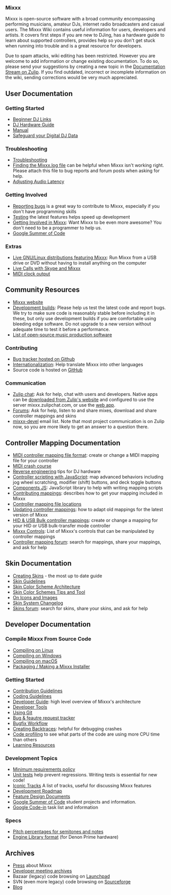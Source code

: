 ### Mixxx 

Mixxx is open-source software with a broad community encompassing performing musicians, amateur DJs, internet radio broadcasters and casual users. The Mixxx Wiki contains useful information for users, developers and artists. It covers first steps if you are new to DJing, has a hardware guide to learn about supported controllers, provides help so you don't get stuck when running into trouble and is a great resource for developers. 

Due to spam attacks, wiki editing has been restricted. However you are welcome to add information or change existing documentation. To do so, please send your suggestions by creating a new topic in the [Documentation Stream on Zulip](https://mixxx.zulipchat.com/#narrow/stream/109176-documentation).  If you find outdated, incorrect or incomplete information on the wiki, sending corrections would be very much appreciated.

## User Documentation

### Getting Started

  - [Beginner DJ Links](Beginner-DJ-Links.md)
  - [DJ Hardware Guide](Hardware-compatibility.md)
  - [Manual](https://mixxx.org/manual)
  - [Safeguard your Digital DJ Data](Safeguard-your-Digital-DJ-Data.md)

### Troubleshooting

  - [Troubleshooting](Troubleshooting)
  - [Finding the Mixxx.log file](Finding-the-Mixxx.log-file.md) can
    be helpful when Mixxx isn't working right. Please attach this file
    to bug reports and forum posts when asking for help.
  - [Adjusting Audio Latency](Adjusting-Audio-Latency.md)

### Getting Involved

  - [Reporting bugs](Reporting-bugs.md) is a great way to contribute to
    Mixxx, especially if you don't have programming skills
  - [Testing](Testing) the latest features helps speed up development 
  - [Getting Involved in Mixxx](Getting-Involved.md): Want Mixxx to be
    even more awesome? You don't need to be a programmer to help us.
  - [Google Summer of Code](https://github.com/mixxxdj/mixxx/wiki/Gsoc) 

### Extras

  - [Live GNU/Linux distributions featuring Mixxx](Portable-Mixxx.md):
    Run Mixxx from a USB drive or DVD without having to install anything
    on the computer
  - [Live Calls with Skype and
    Mixxx](https://www.primcast.com/support/live-calls-with-skype-and-mixxx/)
  - [MIDI clock output](MIDI-clock-output.md)

## Community Resources

  - [Mixxx website](https://www.mixxx.org)
  - [Development
    builds](https://downloads.mixxx.org/snapshots/main/): Please
    help us test the latest code and report bugs. We try to make sure
    code is reasonably stable before including it in these, but only use
    development builds if you are comfortable using bleeding edge
    software. Do not upgrade to a new version without adequate time to
    test it before a performance.
  - [List of open-source music production
    software](List%20of%20open-source%20music%20production%20software)

### Contributing

  - [Bug tracker hosted on Github](https://github.com/mixxxdj/mixxx/issues/)
  - [Internationalization](Internationalization): Help translate Mixxx
    into other languages
  - Source code is hosted on [GitHub](https://github.com/mixxxdj/mixxx)

### Communication

  - [Zulip chat](https://mixxx.zulipchat.com): Ask for help, chat with
    users and developers. Native apps can be [downloaded from Zulip's
    website](https://zulipchat.com/apps/) and configured to use the
    server mixxx.zulipchat.com, or use the [web
    app](https://mixxx.zulipchat.com/).
  - [Forums](https://mixxx.discourse.group/): Ask for help, listen to and share
    mixes, download and share controller mappings and skins
  - [mixxx-devel](https://lists.sourceforge.net/lists/listinfo/mixxx-devel)
    email list. Note that most project communication is on Zulip now, so
    you are more likely to get an answer to a question there.

## Controller Mapping Documentation

  - [MIDI controller mapping file
    format](MIDI%20controller%20mapping%20file%20format): create or
    change a MIDI mapping file for your controller
  - [MIDI crash course](MIDI-crash-course.md)
  - [Reverse engineering](Reverse-engineering.md) tips for DJ hardware
  - [Controller scripting with JavaScript](midi-scripting.md): map
    advanced behaviors including jog wheel scratching, modifier (shift)
    buttons, and deck toggle buttons
  - [Components JS](Components-JS.md): JavaScript library to help with
    writing mapping scripts
  - [Contributing mappings](Contributing-mappings.md): describes how to
    get your mapping included in Mixxx
  - [Controller mapping file
    locations](Controller%20mapping%20file%20locations)
  - [Updating controller mappings](Updating-controller-mappings.md):
    how to adapt old mappings for the latest version of Mixxx
  - [HID & USB Bulk controller mappings](hid-mapping.md): create or
    change a mapping for your HID or USB bulk-transfer mode controller
  - [Mixxx Controls](MixxxControls): List of Mixxx's controls that can
    be manipulated by controller mappings
  - [Controller mapping
    forum](https://mixxx.discourse.group/c/controller-mappings/10): search for
    mappings, share your mappings, and ask for help

## Skin Documentation

  - [Creating Skins](Creating-Skins) - the most up to date guide
  - [Skin Guidelines](Skin-Guidelines.md)
  - [Skin Color Scheme Architecture](Skin-Color-Scheme-Architecture.md)
  - [Skin Color Schemes Tips and Tool](Skin-Color-Schemes-Tips-and-Tool.md)
  - [On Icons and Images](On-Icons-and-Images.md)
  - [Skin System Changelog](Skin-System-Changelog.md)
  - [Skins forum](https://mixxx.discourse.group/c/skins/11): search for
    skins, share your skins, and ask for help

## Developer Documentation

### Compile Mixxx From Source Code

  - [Compiling on Linux](Compiling-on-Linux.md)
  - [Compiling on Windows](Compiling-on-Windows.md)
  - [Compiling on macOS](Compiling-on-macOS.md)
  - [Packaging / Making a Mixxx Installer](Packaging-Making-A-Mixxx-Installer)

### Getting Started

  - [Contribution Guidelines](Contribution-Guidelines.md)
  - [Coding Guidelines](Coding-Guidelines.md)
  - [Developer Guide](Developer-Guide.md): high level overview of Mixxx's
    architecture
  - [Developer Tools](Developer-Tools.md)
  - [Using Git](Using-Git.md)
  - [Bug & feautre request tracker](https://github.com/mixxxdj/mixxx/wiki/Mixxx-bugs-and-feature-requests)
  - [Bugfix Workflow](Bugfix-Workflow.md) 
  - [Creating Backtraces](Creating-Backtraces.md): helpful for debugging
    crashes
  - [Code profiling](Profiling) to see what parts of the code are using
    more CPU time than others
  - [Learning Resources](Learning-Resources.md)

### Development Topics

  - [Minimum requirements policy](Minimum-requirements-policy.md)
  - [Unit tests](Unit-tests.md) help prevent regressions. Writing tests
    is essential for new code\!
  - [Iconic Tracks](Iconic-Tracks.md) A list of tracks, useful for
    discussing Mixxx features
  - [Development Roadmap](Development-Roadmap.md)
  - [Feature Design Documents](feature-discussion.md)
  - [Google Summer of Code](gsoc) student projects and information.
  - [Google Code-in](gci) task list and information

### Specs

  - [Pitch percentages for semitones and
    notes](Pitch%20percentages%20for%20semitones%20and%20notes)
  - [Engine Library format](Engine-Library-format.md) (for Denon Prime
    hardware)

## Archives

  - [Press](Press) about Mixxx
  - [Developer meeting archives](meetings-archive.md)
  - Bazaar (legacy) code browsing on
    [Launchpad](https://code.launchpad.net/mixxx/+branches)
  - SVN (even more legacy) code browsing on
    [Sourceforge](https://mixxx.svn.sourceforge.net/viewvc/mixxx/)
  - [Blog](https://mixxxblog.blogspot.com)
